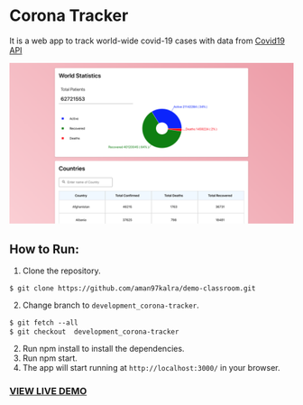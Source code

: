 # Corona Tracker 

It is a web app to track world-wide covid-19 cases with data from [Covid19 API](https://api.covid19api.com/summary)

![Screenshot 1](src/images/coronaTracker.png?raw=true "Corona Tracker Image")

## How to Run:

1) Clone the repository.
```
$ git clone https://github.com/aman97kalra/demo-classroom.git
```
2) Change branch to ```development_corona-tracker```.
```
$ git fetch --all
$ git checkout  development_corona-tracker
``` 
2) Run npm install to install the dependencies.
3) Run npm start.
4) The app will start running at ```http://localhost:3000/``` in your browser.


### [VIEW LIVE DEMO](https://covid-world-trackerr.herokuapp.com/)
